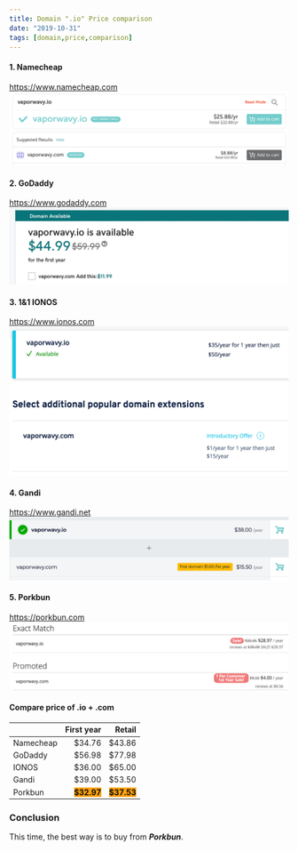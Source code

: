 ```yaml
---
title: Domain ".io" Price comparison
date: "2019-10-31"
tags: [domain,price,comparison]
---
```

#### 1. Namecheap
https://www.namecheap.com
![Namecheap](./namecheap.png)
#### 2. GoDaddy
https://www.godaddy.com
![GoDaddy](./godaddy.png)
#### 3. 1&1 IONOS
https://www.ionos.com
![IONOS](./ionos.png)
#### 4. Gandi
https://www.gandi.net
![Gandi](./gandi.png)
#### 5. Porkbun
https://porkbun.com
![Porkbun](./porkbun.png)

#### Compare price of .io + .com
|         |First year|Retail|
|---------|---------:|-----:|
|Namecheap|$34.76    |$43.86|
|GoDaddy  |$56.98    |$77.98|
|IONOS    |$36.00    |$65.00|
|Gandi    |$39.00    |$53.50|
|Porkbun  |<span style="font-weight: bold; background-color: #ff9f0a; color: #111111;">$32.97</span>|<span style="font-weight: bold; background-color: #ff9f0a; color: #111111;">$37.53</span>|

### Conclusion
This time, the best way is to buy from ***Porkbun***.
